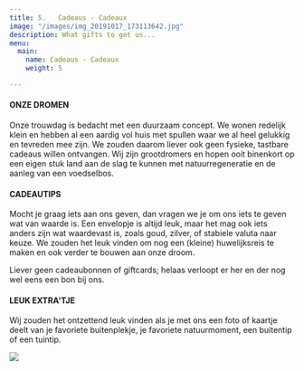 ```yaml
---
title: 5.   Cadeaus - Cadeaux
image: "/images/img_20191017_173113642.jpg"
description: What gifts to get us...
menu:
  main:
    name: Cadeaus - Cadeaux
    weight: 5

---
```

#### ONZE DROMEN

Onze trouwdag is bedacht met een duurzaam concept. We wonen redelijk klein en hebben al een aardig vol huis met spullen waar we al heel gelukkig en tevreden mee zijn. We zouden daarom liever ook geen fysieke, tastbare cadeaus willen  ontvangen. Wij zijn grootdromers en hopen ooit binenkort op een eigen stuk land aan de slag te kunnen met natuurregeneratie en de aanleg van een voedselbos.

#### CADEAUTIPS

Mocht je graag iets aan ons geven, dan vragen we je om ons iets te geven wat van waarde is. Een envelopje is altijd leuk, maar het mag ook iets anders zijn wat waardevast is, zoals goud, zilver, of stabiele valuta naar keuze. We zouden het leuk vinden om nog een (kleine) huwelijksreis te maken en ook verder te bouwen aan onze droom.

Liever geen cadeaubonnen of giftcards; helaas verloopt er her en der nog wel eens een bon bij ons.

#### LEUK EXTRA'TJE

Wij zouden het ontzettend leuk vinden als je met ons een foto of kaartje deelt van je favoriete buitenplekje, je favoriete natuurmoment, een buitentip of een tuintip.

![](/images/img_20220212_154339.jpg)
